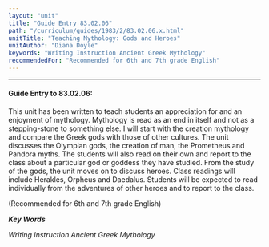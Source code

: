 ```yaml
---
layout: "unit"
title: "Guide Entry 83.02.06"
path: "/curriculum/guides/1983/2/83.02.06.x.html"
unitTitle: "Teaching Mythology: Gods and Heroes"
unitAuthor: "Diana Doyle"
keywords: "Writing Instruction Ancient Greek Mythology"
recommendedFor: "Recommended for 6th and 7th grade English"
---
```

<body>
<hr/>
<h4>
Guide Entry to 83.02.06:
</h4>
This unit has been written to teach students an appreciation for and an enjoyment of mythology.  Mythology is read as an end in itself and not as a stepping-stone to something else.  I will start with the creation mythology and compare the Greek gods with those of other cultures.  The unit discusses the Olympian gods, the creation of man, the Prometheus and Pandora myths.  The students will also read on their own and report to the class about a particular god or goddess they have studied.  From the study of the gods, the unit moves on to discuss heroes.  Class readings will include Herakles, Orpheus and Daedalus.  Students will be expected to read individually from the adventures of other heroes and to report to the class.
<p>
(Recommended for 6th and 7th grade English)
</p>
<p>
<b>
<i>
Key Words
</i>
</b>
<br/>
</p>
<p>
<i>
Writing Instruction Ancient Greek Mythology
</i>
</p>
</body>